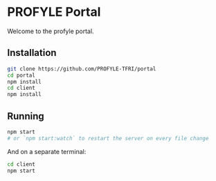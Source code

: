 
# PROFYLE Portal

Welcome to the profyle portal.


## Installation

```sh
git clone https://github.com/PROFYLE-TFRI/portal
cd portal
npm install
cd client
npm install
```

## Running

```sh
npm start
# or `npm start:watch` to restart the server on every file change
```

And on a separate terminal:

```sh
cd client
npm start
```
